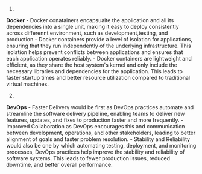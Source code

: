 1. 
 
  **Docker**
    - Docker conatainers encapsualte the application and all its dependencies into a single unit, making it easy to deploy consistently across differennt environment, such as development,testing, and production
    - Docker containers provide a level of isolation for applications, ensuring that they run independently of the underlying infrastructure. This isolation helps prevent conflicts between applications and ensures that each application operates reliably.
    -  Docker containers are lightweight and efficient, as they share the host system's kernel and only include the necessary libraries and dependencies for the application. This leads to faster startup times and better resource utilization compared to traditional virtual machines.


2. 

  **DevOps**
    - Faster Delivery would be first as DevOps practices automate and streamline the software delivery pipeline, enabling teams to deliver new features, updates, and fixes to production faster and more frequently.
    - Improved Collaboration as DevOps encourages this and communication between development, operations, and other stakeholders, leading to better alignment of goals and faster problem resolution.
    - Stability and Reliability would also be one by which automating testing, deployment, and monitoring processes, DevOps practices help improve the stability and reliability of software systems. This leads to fewer production issues, reduced downtime, and better overall performance.